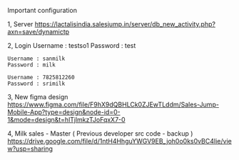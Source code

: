 Important configuration

 1, Server
    https://lactalisindia.salesjump.in/server/db_new_activity.php?axn=save/dynamictp
 
 2, Login 
    Username : testso1
    Password : test

    Username : sanmilk
    Password : milk

    Username : 7825812260
    Password : srimilk
 
 3, New figma design
    https://www.figma.com/file/F9hX9dQBHLCk0ZJEwTLddm/Sales-Jump-Mobile-App?type=design&node-id=0-1&mode=design&t=hlTjlmkzTJoFqxX7-0
 
4, Milk sales - Master ( Previous developer src code - backup )
   https://drive.google.com/file/d/1ntH4HhguYWGV9EB_joh0o0ks0vBC4Iie/view?usp=sharing